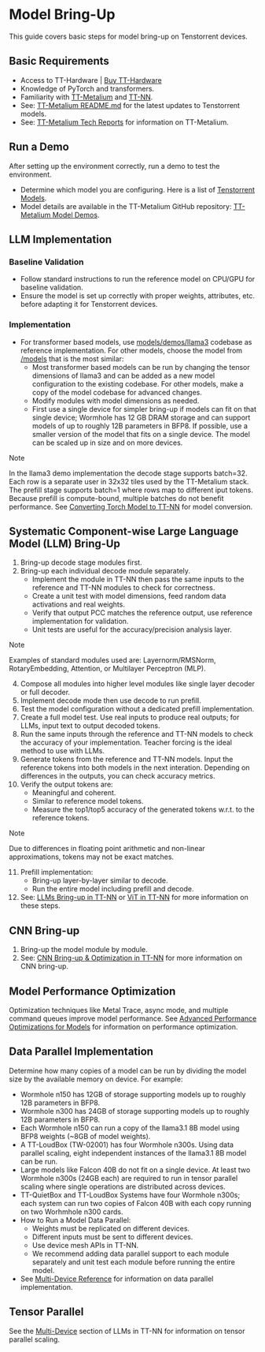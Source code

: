 # Model Bring-Up

This guide covers basic steps for model bring-up on Tenstorrent devices.

## Basic Requirements

- Access to TT-Hardware | [Buy TT-Hardware](https://tenstorrent.com/hardware/wormhole)
- Knowledge of PyTorch and transformers.
- Familiarity with [TT-Metalium](https://docs.tenstorrent.com/tt-metal/latest/tt-metalium/index.html) and [TT-NN](https://docs.tenstorrent.com/tt-metal/latest/ttnn/index.html).
- See: [TT-Metalium README.md](https://github.com/tenstorrent/tt-metal/blob/main/README.md) for the latest updates to Tenstorrent models.
- See: [TT-Metalium Tech Reports](https://github.com/tenstorrent/tt-metal?tab=readme-ov-file#tt-metalium-tech-reports) for information on TT-Metalium.

## Run a Demo

After setting up the environment correctly, run a demo to test the environment.

- Determine which model you are configuring. Here is a list of [Tenstorrent Models](https://github.com/tenstorrent/tt-metal?tab=readme-ov-file#llms).
- Model details are available in the TT-Metalium GitHub repository: [TT-Metalium Model Demos](https://github.com/tenstorrent/tt-metal/tree/main/models/demos).

## LLM Implementation

### Baseline Validation

- Follow standard instructions to run the reference model on CPU/GPU for baseline validation.
- Ensure the model is set up correctly with proper weights, attributes, etc. before adapting it for Tenstorrent devices.

### Implementation

- For transformer based models, use [models/demos/llama3](https://github.com/tenstorrent/tt-metal/tree/main/models/demos/llama3) codebase as reference implementation. For other models, choose the model from [/models](https://github.com/tenstorrent/tt-metal/tree/main/models) that is the most similar:
  - Most transformer based models can be run by changing the tensor dimensions of llama3 and can be added as a new model configuration to the existing codebase. For other models, make a copy of the model codebase for advanced changes.
  - Modify modules with model dimensions as needed.
  - First use a single device for simpler bring-up if models can fit on that single device; Wormhole has 12 GB DRAM storage and can support models of up to roughly 12B parameters in BFP8. If possible, use a smaller version of the model that fits on a single device. The model can be scaled up in size and on more devices.
 
> [!NOTE]
> In the llama3 demo implementation the decode stage supports batch=32. Each row is a separate user in 32x32 tiles used by the TT-Metalium stack. The prefill stage supports batch=1 where rows map to different iput tokens. Because prefill is compute-bound, multiple batches do not benefit performance. See [Converting Torch Model to TT-NN](https://docs.tenstorrent.com/docs-test/ttnn/latest/ttnn/converting_torch_model_to_ttnn.html) for model conversion.

## Systematic Component-wise Large Language Model (LLM) Bring-Up

1. Bring-up decode stage modules first.
2. Bring-up each individual decode module separately.
   - Implement the module in TT-NN then pass the same inputs to the reference and TT-NN modules to check for correctness.
   - Create a unit test with model dimensions, feed random data activations and real weights.
   - Verify that output PCC matches the reference output, use reference implementation for validation.
   - Unit tests are useful for the accuracy/precision analysis layer.

> [!NOTE]
> Examples of standard modules used are: Layernorm/RMSNorm, RotaryEmbedding, Attention, or Multilayer Perceptron (MLP).

4. Compose all modules into higher level modules like single layer decoder or full decoder.
5. Implement decode mode then use decode to run prefill.
6. Test the model configuration without a dedicated prefill implementation.
7. Create a full model test. Use real inputs to produce real outputs; for LLMs, input text to output decoded tokens.
8. Run the same inputs through the reference and TT-NN models to check the accuracy of your implementation. Teacher forcing is the ideal method to use with LLMs.
9. Generate tokens from the reference and TT-NN models. Input the reference tokens into both models in the next interation. Depending on differences in the outputs, you can check accuracy metrics.
10. Verify the output tokens are:
    - Meaningful and coherent.
    - Similar to reference model tokens.
    - Measure the top1/top5 accuracy of the generated tokens w.r.t. to the reference tokens.
   
> [!NOTE]
> Due to differences in floating point arithmetic and non-linear approximations, tokens may not be exact matches.

11. Prefill implementation:
    - Bring-up layer-by-layer similar to decode.
    - Run the entire model including prefill and decode.
12. See: [LLMs Bring-up in TT-NN](https://github.com/tenstorrent/tt-metal/blob/main/tech_reports/LLMs/llms.md) or [ViT in TT-NN](https://github.com/tenstorrent/tt-metal/blob/main/tech_reports/LLMs/llms.md) for more information on these steps.

## CNN Bring-up

1. Bring-up the model module by module.
2. See: [CNN Bring-up & Optimization in TT-NN](https://github.com/tenstorrent/tt-metal/blob/main/tech_reports/CNNs/cnn_optimizations.md) for more information on CNN bring-up.

## Model Performance Optimization

Optimization techniques like Metal Trace, async mode, and multiple command queues improve model performance. See [Advanced Performance Optimizations for Models](https://github.com/tenstorrent/tt-metal/blob/main/tech_reports/AdvancedPerformanceOptimizationsForModels/AdvancedPerformanceOptimizationsForModels.md#1-metal-trace) for information on performance optimization.

## Data Parallel Implementation

Determine how many copies of a model can be run by dividing the model size by the available memory on device. For example:
  - Wormhole n150 has 12GB of storage supporting models up to roughly 12B parameters in BFP8.
  - Wormhole n300 has 24GB of storage supporting models up to roughly 12B parameters in BFP8.
  - Each Wormhole n150 can run a copy of the llama3.1 8B model using BFP8 weights (~8GB of model weights).
  - A TT-LoudBox (TW-02001) has four Wormhole n300s. Using data parallel scaling, eight independent instances of the llama3.1 8B model can be run.
  - Large models like Falcon 40B do not fit on a single device. At least two Wormhole n300s (24GB each) are required to run in tensor parallel scaling where single operations are distributed across devices.
  - TT-QuietBox and TT-LoudBox Systems have four Wormhole n300s; each system can run two copies of Falcon 40B with each copy running on two Worhmhole n300 cards.
  - How to Run a Model Data Parallel:
    - Weights must be replicated on different devices.
    - Different inputs must be sent to different devices.
    - Use device mesh APIs in TT-NN.
    - We recommend adding data parallel support to each module separately and unit test each module before running the entire model.
  - See [Multi-Device Reference](https://github.com/tenstorrent/tt-metal/blob/main/tech_reports/LLMs/llms.md#33-multi-device) for information on data parallel implementation.

## Tensor Parallel

See the [Multi-Device](https://github.com/tenstorrent/tt-metal/blob/main/tech_reports/LLMs/llms.md#33-multi-device) section of LLMs in TT-NN for information on tensor parallel scaling.
